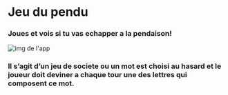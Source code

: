 # Jeu du pendu
### Joues et vois si tu vas echapper a la pendaison!

![img de l'app](https://github.com/uvsq22201683/projet_pendu/blob/main/interface/pendu_img.png)

### Il s’agit d’un jeu de societe ou un mot est choisi au hasard et le joueur doit deviner a chaque tour une des lettres qui composent ce mot.
